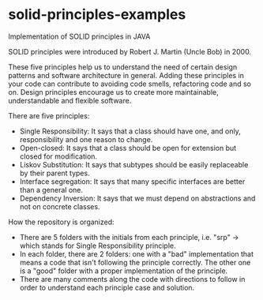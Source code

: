 # solid-principles-examples
Implementation of SOLID principles in JAVA

SOLID principles were introduced by Robert J. Martin (Uncle Bob) in 2000. 

These five principles help us to understand the need of certain design patterns 
and software architecture in general. Adding these principles in your code can contribute
to avoiding code smells, refactoring code and so on. Design principles encourage us
to create more maintainable, understandable and flexible software. 

There are five principles:

- Single Responsibility: It says that a class should have one, 
  and only, responsibility and one reason to change. 
- Open-closed: It says that a class should be open for extension but closed for modification.
- Liskov Substitution: It says that subtypes should be easily replaceable by their parent types.
- Interface segregation: It says that many specific interfaces are better than a general one.
- Dependency Inversion: It says that we must depend on abstractions and not on concrete classes.

How the repository is organized:

- There are 5 folders with the initials from each principle, i.e. "srp" -> which stands for Single
Responsibility principle.
- In each folder, there are 2 folders: one with a "bad" implementation that means a code that 
isn't following the principle correctly. The other one is a "good" folder with a proper implementation
of the principle.
- There are many comments along the code with directions to follow in order to understand
each principle case and solution.